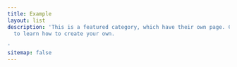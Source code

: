 ```yaml
---
title: Example
layout: list
description: 'This is a featured category, which have their own page. Check out `_featured_tags/example.md`
  to learn how to create your own.

'
sitemap: false
---
```


